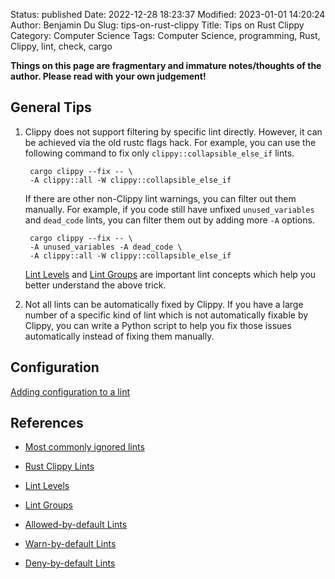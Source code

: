 Status: published
Date: 2022-12-28 18:23:37
Modified: 2023-01-01 14:20:24
Author: Benjamin Du
Slug: tips-on-rust-clippy
Title: Tips on Rust Clippy
Category: Computer Science
Tags: Computer Science, programming, Rust, Clippy, lint, check, cargo

**Things on this page are fragmentary and immature notes/thoughts of the author. Please read with your own judgement!**

## General Tips

1. Clippy does not support filtering by specific lint directly.
    However,
    it can be achieved via the old rustc flags hack.
    For example,
    you can use the following command 
    to fix only `clippy::collapsible_else_if` lints.

        cargo clippy --fix -- \
	    -A clippy::all -W clippy::collapsible_else_if

    If there are other non-Clippy lint warnings, 
    you can filter out them manually.
    For example,
    if you code still have unfixed `unused_variables` and `dead_code` lints,
    you can filter them out by adding more `-A` options.

        cargo clippy --fix -- \
	    -A unused_variables -A dead_code \
	    -A clippy::all -W clippy::collapsible_else_if

    [Lint Levels](https://doc.rust-lang.org/rustc/lints/levels.html)
    and
    [Lint Groups](https://doc.rust-lang.org/rustc/lints/groups.html)
    are important lint concepts 
    which help you better understand the above trick.

2. Not all lints can be automatically fixed by Clippy.
    If you have a large number of a specific kind of lint 
    which is not automatically fixable by Clippy,
    you can write a Python script 
    to help you fix those issues automatically
    instead of fixing them manually.

## Configuration

[Adding configuration to a lint](https://doc.rust-lang.org/clippy/development/adding_lints.html#adding-configuration-to-a-lint)

## References

- [Most commonly ignored lints](https://github.com/rust-lang/rust-clippy/issues/5418)

- [Rust Clippy Lints](https://rust-lang.github.io/rust-clippy/master/)

- [Lint Levels](https://doc.rust-lang.org/rustc/lints/levels.html)

- [Lint Groups](https://doc.rust-lang.org/rustc/lints/groups.html)

- [Allowed-by-default Lints](https://doc.rust-lang.org/rustc/lints/listing/allowed-by-default.html)

- [Warn-by-default Lints](https://doc.rust-lang.org/rustc/lints/listing/warn-by-default.html)

- [Deny-by-default Lints](https://doc.rust-lang.org/rustc/lints/listing/deny-by-default.html)

